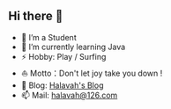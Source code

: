 
## Hi there 👋

- 🔭 I’m a Student
- 🌱 I’m currently learning Java
- ⚡ Hobby: Play / Surfing
- ⛵ Motto：Don't let joy take you down !
- 📝 Blog: [Halavah's Blog](https://halavah.tk/)
- 📫 Mail: halavah@126.com
